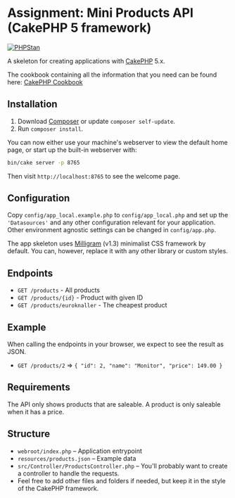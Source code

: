 # Assignment: Mini Products API (CakePHP 5 framework)

[![PHPStan](https://img.shields.io/badge/PHPStan-level%208-brightgreen.svg?style=flat-square)](https://github.com/phpstan/phpstan)

A skeleton for creating applications with [CakePHP](https://cakephp.org) 5.x.

The cookbook containing all the information that you need can be found here: [CakePHP Cookbook](https://book.cakephp.org/5/en/intro.html)

## Installation

1. Download [Composer](https://getcomposer.org/doc/00-intro.md) or update `composer self-update`.
2. Run `composer install`.

You can now either use your machine's webserver to view the default home page, or start
up the built-in webserver with:

```bash
bin/cake server -p 8765
```

Then visit `http://localhost:8765` to see the welcome page.

## Configuration

Copy `config/app_local.example.php` to `config/app_local.php` and set up the
`'Datasources'` and any other configuration relevant for your application.
Other environment agnostic settings can be changed in `config/app.php`.

The app skeleton uses [Milligram](https://milligram.io/) (v1.3) minimalist CSS
framework by default. You can, however, replace it with any other library or
custom styles.

## Endpoints
- `GET /products` - All products
- `GET /products/{id}` - Product with given ID
- `GET /products/euroknaller` - The cheapest product

## Example
When calling the endpoints in your browser, we expect to see the result as JSON.
- `GET /products/2` ⇒ `{ "id": 2, "name": "Monitor", "price": 149.00 }`

## Requirements
The API only shows products that are saleable. A product is only saleable when it has a price.

## Structure
- `webroot/index.php` – Application entrypoint
- `resources/products.json` – Example data
- `src/Controller/ProductsController.php` – You'll probably want to create a controller to handle the requests. 
- Feel free to add other files and folders if needed, but keep it in the style of the CakePHP framework.
